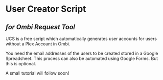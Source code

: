 # User Creator Script
## _for Ombi Request Tool_

UCS is a free script which automatically
generates user accounts for users without a Plex Account in Ombi.

You need the email addresses of the users to be created
stored in a Google Spreadsheet.
This process can also be automated using Google Forms. But this is optional.

A small tutorial will follow soon!
